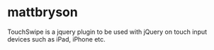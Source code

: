 # mattbryson
TouchSwipe is a jquery plugin to be used with jQuery on touch input devices such as iPad, iPhone etc.
